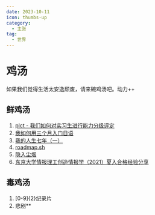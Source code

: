 ```yaml
---
date: 2023-10-11
icon: thumbs-up
category:
  - 主张
tag:
  - 世界
---
```


# 鸡汤

如果我们觉得生活太安逸颓废，请来碗鸡汤吧。动力++

## 鲜鸡汤

1. [plct - 我们如何对实习生进行能力分级评定](https://github.com/plctlab/weloveinterns/blob/master/how-do-we-rank-interns.md)
2. [我如何用三个月入门日语](numbbbbb.com/2016/07/04/20160704_我如何用三个月入门日语/)
3. [我的人生七年（一）](https://hurricane618.me/2022/11/27/seven-years-of-my-life1/)
4. [roadmap.sh](https://roadmap.sh)
5. [隐入尘烟](https://www.youtube.com/watch?v=Ezgc9GGVUQk)
6. [东京大学情报理工创造情报学（2021）夏入合格经验分享](https://zhuanlan.zhihu.com/p/407941658)

## 毒鸡汤

1. [0-9]{2}纪录片
2. 悲剧\*\*
